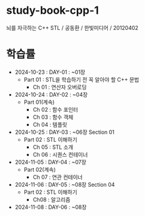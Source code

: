 # study-book-cpp-1
뇌를 자극하는 C++ STL / 공동환 / 한빛미디어 / 20120402

# 학습률
- 2024-10-23 : DAY-01 : ~01장
  - Part 01 : STL을 학습하기 전 꼭 알아야 할 C++ 문법
    - Ch 01 : 연산자 오버로딩
- 2024-10-24 : DAY-02 : ~04장
  - Part 01(계속)
    - Ch 02 : 함수 포인터
    - Ch 03 : 함수 객체
    - Ch 04 : 템플릿
- 2024-10-25 : DAY-03 : ~06장 Section 01
  - Part 02 : STL 이해하기
    - Ch 05 : STL 소개
    - Ch 06 : 시퀀스 컨테이너
- 2024-11-05 : DAY-04 : ~07장
  - Part 02(계속)
    - Ch 07 : 연관 컨테이너
- 2024-11-06 : DAY-05 : ~08장 Section 04
  - Part 02 : STL 이해하기
    - Ch08 : 알고리즘
- 2024-11-08 : DAY-06 : ~08장
